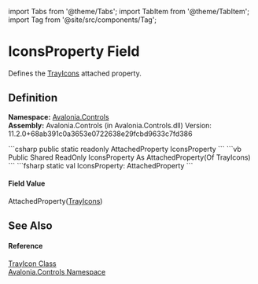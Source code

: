 import Tabs from '@theme/Tabs'; 
import TabItem from '@theme/TabItem'; 
import Tag from '@site/src/components/Tag'; 

# IconsProperty Field


Defines the <a href="T_Avalonia_Controls_TrayIcons">TrayIcons</a> attached property.



## Definition
**Namespace:** <a href="N_Avalonia_Controls">Avalonia.Controls</a>  
**Assembly:** Avalonia.Controls (in Avalonia.Controls.dll) Version: 11.2.0+68ab391c0a3653e0722638e29fcbd9633c7fd386

<Tabs groupId="api-code-preview">
<TabItem value="csharp" label="C#">
```csharp
public static readonly AttachedProperty<TrayIcons?> IconsProperty
```
</TabItem>
<TabItem value="vb" label="VB">
```vb
Public Shared ReadOnly IconsProperty As AttachedProperty(Of TrayIcons)
```
</TabItem>
<TabItem value="fsharp" label="F#">
```fsharp
static val IconsProperty: AttachedProperty<TrayIcons>
```
</TabItem>
</Tabs>



#### Field Value
AttachedProperty(<a href="T_Avalonia_Controls_TrayIcons">TrayIcons</a>)

## See Also


#### Reference
<a href="T_Avalonia_Controls_TrayIcon">TrayIcon Class</a>  
<a href="N_Avalonia_Controls">Avalonia.Controls Namespace</a>  
